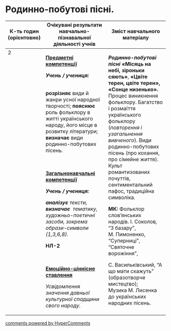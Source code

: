 <div id="hypercomments_widget" class="js-hypercomments-widget invisible"></div>

# Родинно-побутові пісні.

<table>
  <tr>
    <td width="10%" align="center"><b>К-ть годин (орієнтовно)</b></td>
    <td width="45%" align="center"><b>Очікувані результати навчально-пізнавальної діяльності учнів</b></td>
    <td width="45%" align="center"><b>Зміст навчального матеріалу</b></td>
  </tr>
<tbody>
  <tr>
<td width="10%" style="vertical-align:top !important;">2</td>
    <td width="45%" style="vertical-align:top !important;">
<p><strong><u>Предметні компетенції </u></strong></p>
<p><strong><em>Учень / учениця: &nbsp;&nbsp;&nbsp;&nbsp;&nbsp;&nbsp;&nbsp;&nbsp;&nbsp;&nbsp;&nbsp;&nbsp;&nbsp;&nbsp;&nbsp; </em></strong></p>
<p><strong>розрізняє</strong> види й жанри усної народної творчості; <strong>пояснює</strong> роль фольклору в житті українського народу, його місце в розвитку літератури; <strong>визначає</strong> види родинно-побутових пісень.</p>
<p>&nbsp;</p>
<p><strong><u>Загальнонавчальні компетенції</u></strong></p>
<p><strong><em>Учень / учениця: </em></strong></p>
<p><strong><em>аналізує</em></strong><em> тексти, <strong>визначає </strong>&nbsp;тематику, художньо-поетичні засоби, зокрема образи-символи (1,3,6,8). </em></p>
<p><strong>НЛ-2</strong></p>
<p><strong><em>&nbsp;</em></strong></p>
<p><strong><u>Емоційно-ціннісне ставлення</u></strong></p>
<p><em>Усвідомлення значення давньої культурної спадщини свого народу.</em></p>  </td>
    <td width="45%" style="vertical-align:top !important;">
<p><strong><em>Родинно-побутові пісні </em></strong><strong>&laquo;Місяць на небі, з</strong><strong>i</strong><strong>роньки сяють&raquo;</strong>, <strong>&laquo;Цвіте терен, цвіте терен&raquo;, &laquo;Сонце низенько&raquo;. </strong>Процес виникнення фольклору. Багатство і розмаїття українського фольклору (<em>повторення і узагальнення вивченого</em>). Види родинно-побутових пісень (про кохання, про сімейне життя). Культ романтизованих почуттів, сентиментальний пафос, традиційна символіка.</p>
<p><strong>МК:</strong> Фольклор слов&rsquo;янських народів. І. Соколов, &ldquo;З базару&rdquo;, <br /> М. Пимоненко, &ldquo;Суперниці&rdquo;, &ldquo;Святочне ворожіння&rdquo;,</p>
<p>С. Васильківський, &ldquo;А що мати скажуть&rdquo; (образотворче мистецтво);<br /> Музика М. Лисенка до українських народних пісень.</p>  </td>
  </tr>

</tbody>
</table>

<div class="js-hypercomments-container">
<a href="http://hypercomments.com" class="hc-link" title="comments widget">comments powered by HyperComments</a>
</div>